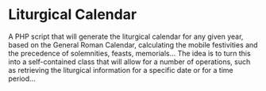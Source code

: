 # Liturgical Calendar
A PHP script that will generate the liturgical calendar for any given year, based on the General Roman Calendar, calculating the mobile festivities and the precedence of solemnities, feasts, memorials...
The idea is to turn this into a self-contained class that will allow for a number of operations, such as retrieving the liturgical information for a specific date or for a time period...
